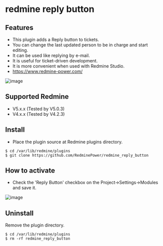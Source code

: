 # redmine reply button

## Features

- This plugin adds a Reply button to tickets.
- You can change the last updated person to be in charge and start editing.
- It can be used like replying by e-mail.
- It is useful for ticket-driven development.
- It is more convenient when used with Redmine Studio.
- https://www.redmine-power.com/

![image](https://user-images.githubusercontent.com/115391518/194808276-6ba1eaa2-67d0-47fa-b3d2-fa1de7f284d6.png)

## Supported Redmine
- V5.x.x (Tested by V5.0.3)
- V4.x.x (Tested by V4.2.3)

## Install

- Place the plugin source at Redmine plugins directory.

```
$ cd /var/lib/redmine/plugins
$ git clone https://github.com/RedminePower/redmine_reply_button
```

## How to activate

- Check the 'Reply Button' checkbox on the Project->Settings->Modules and save it.

![image](https://user-images.githubusercontent.com/87136359/204089074-24e2fdb7-08ea-4844-886e-994475c440c8.png)

## Uninstall

Remove the plugin directory.

```
$ cd /var/lib/redmine/plugins
$ rm -rf redmine_reply_button
```
